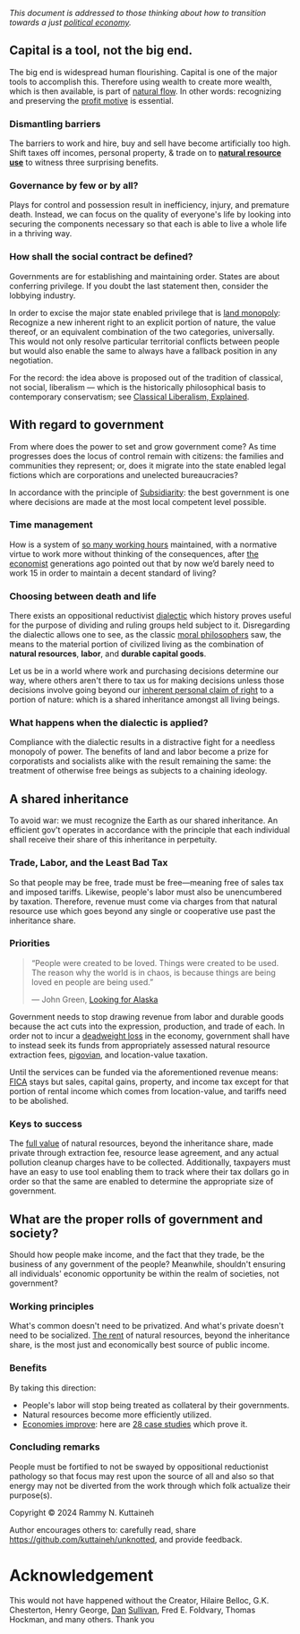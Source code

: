 _This document is addressed to those thinking about how to transition towards a just [political economy](https://www.britannica.com/topic/political-economy)._

## Capital is a tool, not the big end.
The big end is widespread human flourishing. Capital is one of the major tools to accomplish this. Therefore using wealth to create more wealth, which is then available, is part of [natural flow](https://gist.github.com/kuttaineh/e549ab7571ebd05c5d37166cf1abeade#file-natural_flow-money_backed_by_the_physical-md). In other words: recognizing and preserving the [profit motive](https://www.investopedia.com/terms/p/profit-motive.asp) is essential.

### Dismantling barriers
The barriers to work and hire, buy and sell have become artificially too high. Shift taxes off incomes, personal property, & trade on to [**natural resource use**](https://www.progress.org/articles/the-ethics-of-land-and-liberty) to witness three surprising benefits.

### Governance by few or by all?
Plays for control and possession result in inefficiency, injury, and premature death. Instead, we can focus on the quality of everyone's life by looking into securing the components necessary so that each is able to live a whole life in a thriving way.

### How shall the social contract be defined?
Governments are for establishing and maintaining order. States are about conferring privilege. If you doubt the last statement then, consider the lobbying industry. 

In order to excise the major state enabled privilege that is [land monopoly](https://web.archive.org/web/20230307022403/http://www.wealthandwant.com/themes/Land_Monopoly.html): Recognize a new inherent right to an explicit portion of nature, the value thereof, or an equivalent combination of the two categories, universally. This would not only resolve particular territorial conflicts between people but would also enable the same to always have a fallback position in any negotiation. 

For the record: the idea above is proposed out of the tradition of classical, not social, liberalism — which is the historically philosophical basis to contemporary conservatism; see [Classical Liberalism, Explained](https://youtu.be/iU-8Uz_nMaQ).

## With regard to government
From where does the power to set and grow government come? As time progresses does the locus of control remain with citizens: the families and communities they represent; or, does it migrate into the state enabled legal fictions which are corporations and unelected bureaucracies? 

In accordance with the principle of [Subsidiarity](https://youtu.be/GD0moAiq22k): the best government is one where decisions are made at the most local competent level possible.

### Time management 
How is a system of [so many working hours](https://everhour.com/blog/average-working-hours/) maintained, with a normative virtue to work more without thinking of the consequences, after [the economist](https://www.newyorker.com/magazine/2014/05/26/no-time#:~:text=It%20was%20titled%20%E2%80%9CEconomic%20Possibilities,to%20worry%20about%20making%20money.) generations ago pointed out that by now we’d barely need to work 15 in order to maintain a decent standard of living?

### Choosing between death and life
There exists an oppositional reductivist [dialectic](http://www.crossroad.to/articles2/05/dialectic.htm) which history proves useful for the purpose of dividing and ruling groups held subject to it. Disregarding the dialectic allows one to see, as the classic [moral philosophers](https://youtu.be/9TqJrvtt9ws) saw, the means to the material portion of civilized living as the combination of **natural resources**, **labor**, and **durable capital goods**. 

Let us be in a world where work and purchasing decisions determine our way, where others aren't there to tax us for making decisions unless those decisions involve going beyond our [inherent personal claim of right](https://www.retsforbundet.dk/wp-content/uploads/2021/11/The_Condition_of_Labor.pdf) to a portion of nature: which is a shared inheritance amongst all living beings. 

### What happens when the dialectic is applied? 
Compliance with the dialectic results in a distractive fight for a needless monopoly of power. The benefits of land and labor become a prize for corporatists and socialists alike with the result remaining the same: the treatment of otherwise free beings as subjects to a chaining ideology.

## A shared inheritance
To avoid war: we must recognize the Earth as our shared inheritance. An efficient gov't operates in accordance with the principle that each individual shall receive their share of this inheritance in perpetuity.

### Trade, Labor, and the Least Bad Tax
So that people may be free, trade must be free—meaning free of sales tax and imposed tariffs. Likewise, people's labor must also be unencumbered by taxation. Therefore, revenue must come via charges from that natural resource use which goes beyond any single or cooperative use past the inheritance share.

### Priorities
>“People were created to be loved.
>Things were created to be used.
>The reason why the world is in chaos, 
>is because things are being loved en people are being used.”
>
>― John Green, [Looking for Alaska](https://engine.presearch.org/search?q=Looking+for+Alaska)

Government needs to stop drawing revenue from labor and durable goods because the act cuts into the expression, production, and trade of each. In order not to incur a [deadweight loss](https://www.youtube.com/watch?v=-mEn9zxQ0Q0) in the economy, government shall have to instead seek its funds from appropriately assessed natural resource extraction fees, [pigovian](https://www.investopedia.com/terms/p/pigoviantax.asp#:~:text=A%20Pigovian%20(Pigouvian)%20tax%20is,of%20the%20product's%20market%20price.), and location-value taxation. 

Until the services can be funded via the aforementioned revenue means: [FICA](https://personal-finance.extension.org/what-is-fica-tax-and-how-is-it-calculated/) stays but sales, capital gains, property, and income tax except for that portion of rental income which comes from location-value, and tariffs need to be abolished.

### Keys to success
The [full value](https://archive.is/p2jZb) of natural resources, beyond the inheritance share, made private through extraction fee, resource lease agreement, and any actual pollution cleanup charges have to be collected. Additionally, taxpayers must have an easy to use tool enabling them to track where their tax dollars go in order so that the same are enabled to determine the appropriate size of government. 

## What are the proper rolls of government and society?
Should how people make income, and the fact that they trade, be the business of any government of the people? Meanwhile, shouldn't ensuring all individuals' economic opportunity be within the realm of societies, not government? 

### Working principles
What's common doesn't need to be privatized. And what's private doesn't need to be socialized. [The rent](https://www.progress.org/articles/land-rent-as-a-tax) of natural resources, beyond the inheritance share, is the most just and economically best source of public income.

### Benefits
By taking this direction:
 * People's labor will stop being treated as collateral by their governments. 
 * Natural resources become more efficiently utilized. 
 * [Economies improve](https://vimeo.com/51684828): here are [28 case studies](https://www.progress.org/articles/where-a-tax-reform-has-worked) which prove it.

### Concluding remarks
People must be fortified to not be swayed by oppositional reductionist pathology so that focus may rest upon the source of all and also so that energy may not be diverted from the work through which folk actualize their purpose(s).

Copyright © 2024 Rammy N. Kuttaineh

Author encourages others to: carefully read, share https://github.com/kuttaineh/unknotted, and provide feedback.

# Acknowledgement
This would not have happened without the Creator, Hilaire Belloc, G.K. Chesterton, Henry George, [Dan](https://geolib.com/sullivan.dan/commonrights.html) [Sullivan](https://www.savingcommunities.org/#core), Fred E. Foldvary, Thomas Hockman, and many others. Thank you
